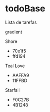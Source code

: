 # todoBase

Lista de tarefas

gradient

Shore
 - 70e1f5
 - ffd194

Teal Love
 - AAFFA9
 - 11FFBD

Starfall
 - F0C27B
 - 4B1248